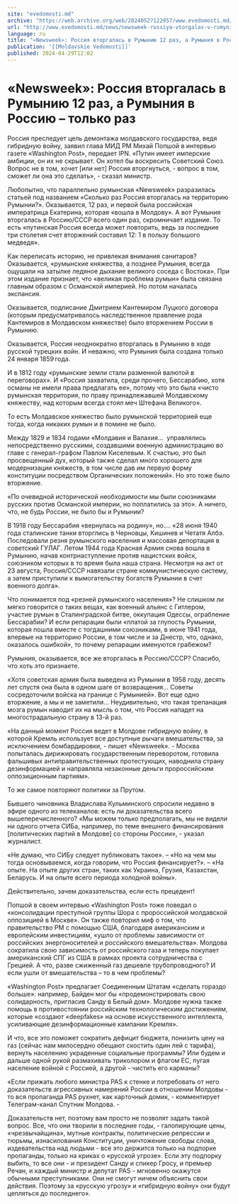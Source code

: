 ```yaml
---
site: "evedomosti.md"
archive: "https://web.archive.org/web/20240527122957/www.evedomosti.md/news/newsweek-rossiya-vtorgalas-v-rumyniyu-12-raz-rumyniya-v-ross"
url: "http://www.evedomosti.md/news/newsweek-rossiya-vtorgalas-v-rumyniyu-12-raz-rumyniya-v-ross"
language: ru
title: "«Newsweek»: Россия вторгалась в Румынию 12 раз, а Румыния в Россию – только раз"
publication: '[[Moldavskie Vedomosti]]'
published: 2024-04-29T12:02
---
```


# «Newsweek»: Россия вторгалась в Румынию 12 раз, а Румыния в Россию – только раз

Россия преследует цель демонтажа молдавского государства, ведя гибридную войну, заявил глава МИД РМ Михай Попшой в интервью газете «Washington Post», передает IPN. «Путин имеет имперские амбиции, он их не скрывает. Он хотел бы воскресить Советский Союз. Вопрос не в том, хочет [или нет] Россия вторгнуться, - вопрос в том, сможет ли она это сделать», - сказал министр.

Любопытно, что параллельно румынская «Newsweek» разразилась статьей под названием «Сколько раз Россия вторгалась на территорию Румынии?». Оказывается, 12 раз, и первой была российская императрица Екатерина, которая «вошла в Молдову». А вот Румыния вторгалась в Россию/СССР всего один раз, скромничает издание. То есть «путинская Россия всегда может повторить, ведь за последние три столетия счет вторжений составил 12: 1 в пользу большого медведя».

Как переписать историю, не привлекая внимания санитаров?Оказывается, «румынские княжества, а позднее Румыния, всегда ощущали на затылке ледяное дыхание великого соседа с Востока». При этом издание признает, что «великая проблема румын» была связана главным образом с Османской империей. Но потом началась экспансия.

Оказывается, подписание Дмитрием Кантемиром Луцкого договора (которым предусматривалось наследственное правление рода Кантемиров в Молдавском княжестве) было вторжением России в Румынию.

Оказывается, Россия неоднократно вторгалась в Румынию в ходе русской турецких войн. И неважно, что Румыния была создана только 24 января 1859 года.

И в 1812 году «румынские земли стали разменной валютой в переговорах». И «Россия захватила, среди прочего, Бессарабию, хотя османы не имели права предлагать ее», потому что это была «чисто румынская территория, по праву принадлежавшей Молдавскому княжеству, над которым всегда стоял меч Штефана Великого».

То есть Молдавское княжество было румынской территорией еще тогда, когда никаких румын и в помине не было.

Между 1829 и 1834 годами «Молдавия и Валахия…  управлялись непосредственно русскими, создавшими военную администрацию во главе с генерал-графом Павлом Киселевым. К счастью, это был просвещенный дух, который также сделал много хорошего для модернизации княжеств, в том числе дав им первую форму конституции посредством Органических положений». Но это тоже было вторжение.

«По очевидной исторической необходимости мы были союзниками русских против Османской империи, но поплатились за это». А ничего, что, не будь России, не было бы и Румынии?

В 1918 году Бессарабия «вернулась на родину», но…. «28 июня 1940 года сталинские танки вторглись в Черновцы, Кишинев и Четатя Албэ. Последовали резня румынского населения и массовая депортация в советский ГУЛАГ. Летом 1944 года Красная Армия снова вошла в Румынию, начав контрнаступление против нацистских войск, союзником которых в то время была наша страна. Несмотря на акт от 23 августа, Россия/СССР навязали стране коммунистическую систему, а затем приступили к вымогательству богатств Румынии в счет военного долга».

Что понимается под «резней румынского населения»? Не слишком ли мягко говорится о таких вещах, как военный альянс с Гитлером, участие румын в Сталинградской битве, оккупация Одессы, ограбление Бессарабии? И если репарации были «платой за глупость Румынии, которая пошла вместе с тогдашними союзниками, в июне 1941 года, впервые на территорию России, в том числе и за Днестр, что, однако, оказалось ошибкой», то почему репарации именуются грабежом?

Румыния, оказывается, все же вторгалась в Россию/СССР? Спасибо, что хоть это признаете.

«Хотя советская армия была выведена из Румынии в 1958 году, десять лет спустя она была в одном шаге от возвращения… Советы сосредоточили войска на границе с Румынией». Вот еще одно вторжение, а мы и не заметили… Неудивительно, что такая трепанация мозга румын наводит их на мысль о том, что Россия нападет на многострадальную страну в 13-й раз.

«На данный момент Россия ведет в Молдове гибридную войну, в которой Кремль использует все доступные рычаги вмешательства, за исключением бомбардировки, - пишет «Newsweek». - Москва попыталась дирижировать государственным переворотом, готовила фальшивых антиправительственных протестующих, наводнила страну дезинформацией и направляла незаконные деньги пророссийским оппозиционным партиям».

То же самое повторяют политики за Прутом.

Бывшего чиновника Владислава Кульминского спросили недавно в эфире одного из телеканалов: есть ли доказательства всего вышеперечисленного? «Мы можем только предполагать, мы не видели ни одного отчета СИБа, например, по теме внешнего финансирования [политических партий в Молдове] со стороны России», - указал журналист.

«Не думаю, что СИБу следует публиковать такое». – «Но на чем мы тогда основываемся, когда говорим, что Россия финансирует?». – «На опыте. На опыте других стран, таких как Украина, Грузия, Казахстан, Беларусь. И на опыте всего периода холодной войны».

Действительно, зачем доказательства, если есть прецедент!

Попшой в своем интервью «Washington Post» тоже поведал о «консолидации преступной группы Шора с пророссийской молдавской оппозицией в Москве». Он также повторил миф о том, что правительство РМ с помощью США, благодаря американским и европейским инвестициям, «ушло от проблемы зависимости от российских энергоносителей и российского вмешательства». Молдова сократила свою зависимость от российского газа и теперь покупает американский СПГ из США в рамках проекта сотрудничества с Грецией. А что, разве сжиженный газ дешевле трубопроводного? И если ушли от вмешательства – то в чем проблемы?

«Washington Post» предлагает Соединенным Штатам «сделать гораздо больше»: например, Байден мог бы «продемонстрировать свою солидарность, пригласив Санду в Белый дом». Молдове нужна также помощь в противостоянии российским технологическим достижениям, которые «создают «deepfakes» на основе искусственного интеллекта, усиливающие дезинформационные кампании Кремля».

И что, все это поможет сократить дефицит бюджета, понизить цену на газ (сейчас нам милосердно обещают скостить один лей с тарифа), вернуть населению украденные социальные программы? Или будем и дальше одной рукой размахивать триколором и флагом ЕС, пугая население войной с Россией, а другой - чистить его карманы?

«Если прижать любого министра PAS к стенке и потребовать от него доказательств агрессивных намерений России в отношении Молдовы - то вся пропаганда PAS рухнет, как карточный домик, - комментирует Телеграм-канал Спутник Молдова. -

Доказательств нет, поэтому вам просто не позволят задать такой вопрос. Все, что они творили в последние годы, - галопирующие цены, «чрезвычайщина», мутные контракты, политические репрессии и тюрьмы, изнасилования Конституции, уничтожение свободы слова, издевательства над людьми - все это держится только на подпорке пропаганды, только на криках о «русской угрозе». Если эту подпорку выбить, то все они - и президент Санду и спикер Гросу, и премьер Речан, и каждый министр и депутат PAS - мгновенно окажутся обычными преступниками. Они не смогут ничем объяснить свои действия. Поэтому за «русскую угрозу» и «гибридную войну» они будут цепляться до последнего».
